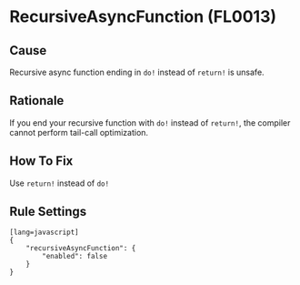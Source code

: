 # RecursiveAsyncFunction (FL0013)

## Cause

Recursive async function ending in `do!` instead of `return!` is unsafe.

## Rationale

If you end your recursive function with `do!` instead of `return!`, the compiler
cannot perform tail-call optimization.

## How To Fix

Use `return!` instead of `do!`

## Rule Settings

	[lang=javascript]
    {
        "recursiveAsyncFunction": { 
            "enabled": false
        }
    }
